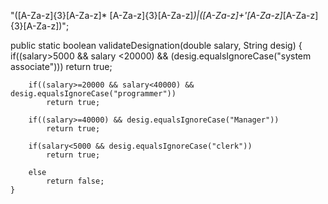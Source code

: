 "([A-Za-z]{3}[A-Za-z]* [A-Za-z]{3}[A-Za-z]*)|([A-Za-z]+'[A-Za-z]*[A-Za-z]{3}[A-Za-z])";












public static boolean validateDesignation(double salary, String desig)
	{
		if((salary>5000 && salary <20000) && (desig.equalsIgnoreCase("system associate")))
			return true;
		
		if((salary>=20000 && salary<40000) && desig.equalsIgnoreCase("programmer"))
			return true;
		
		if((salary>=40000) && desig.equalsIgnoreCase("Manager"))
			return true;
		
		if(salary<5000 && desig.equalsIgnoreCase("clerk"))
			return true;
		
		else
			return false;
	}
